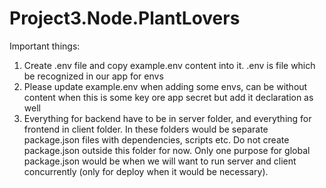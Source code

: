 # Project3.Node.PlantLovers

Important things:

1. Create .env file and copy example.env content into it. .env is file which be recognized in our app for envs
2. Please update example.env when adding some envs, can be without content when this is some key ore app secret but add it declaration as well
3. Everything for backend have to be in server folder, and everything for frontend in client folder. In these folders would be separate package.json files with dependencies, scripts etc. Do not create package.json outside this folder for now. Only one purpose for global package.json would be when we will want to run server and client concurrently (only for deploy when it would be necessary).
